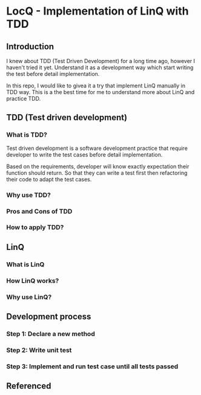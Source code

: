 # LocQ - Implementation of LinQ with TDD

## Introduction

I knew about TDD (Test Driven Development) for a long time ago, however I haven't tried it yet.
Understand it as a development way which start writing the test before detail implementation.

In this repo, I would like to givea it a try that implement LinQ manually in TDD way. This is a the best time for me to understand more about LinQ and practice TDD.

## TDD (Test driven development)

### What is TDD?

Test driven development is a software development practice that require developer to write the test cases before detail implementation.

Based on the requirements, developer will know exactly expectation their function should return. So that they can write a test first then refactoring their code to adapt the test cases.

### Why use TDD?

### Pros and Cons of TDD

### How to apply TDD?

## LinQ

### What is LinQ

### How LinQ works?

### Why use LinQ?

## Development process

### Step 1: Declare a new method

### Step 2: Write unit test

### Step 3: Implement and run test case until all tests passed

## Referenced
